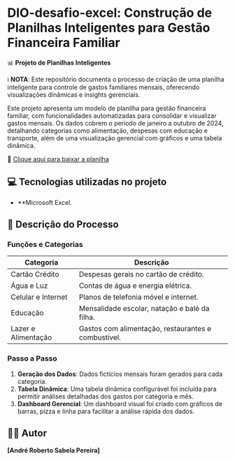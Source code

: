 # DIO-desafio-excel: Construção de Planilhas Inteligentes para Gestão Financeira Familiar

📊 **Projeto de Planilhas Inteligentes**

ℹ️ **NOTA**: Este repositório documenta o processo de criação de uma planilha inteligente para controle de gastos familiares mensais, oferecendo visualizações dinâmicas e insights gerenciais.

Este projeto apresenta um modelo de planilha para gestão financeira familiar, com funcionalidades automatizadas para consolidar e visualizar gastos mensais. Os dados cobrem o período de janeiro a outubro de 2024, detalhando categorias como alimentação, despesas com educação e transporte, além de uma visualização gerencial com gráficos e uma tabela dinâmica.

📄 [Clique aqui para baixar a planilha]([https://github.com/seuusuario/planilha-financeira/blob/main/Gastos_Familia_Jan-Out-2024_Atualizado.xlsx](https://github.com/andrederis/DIO-desafio-excel/blob/11c14c58724209d4e8f9e3f3307a49526dbc3903/Gastos_Familia_Jan-Out-2024_Atualizado.xlsx))

## 💻 Tecnologias utilizadas no projeto
- **Microsoft Excel.

## 🧠 Descrição do Processo

### Funções e Categorias

| Categoria          | Descrição                                                                                   |
|--------------------|---------------------------------------------------------------------------------------------|
| Cartão Crédito     | Despesas gerais no cartão de crédito.                                                      |
| Água e Luz         | Contas de água e energia elétrica.                                                         |
| Celular e Internet | Planos de telefonia móvel e internet.                                                      |
| Educação           | Mensalidade escolar, natação e balé da filha.                                              |
| Lazer e Alimentação| Gastos com alimentação, restaurantes e combustível.                                        |

### Passo a Passo

1. **Geração dos Dados**: Dados fictícios mensais foram gerados para cada categoria.
2. **Tabela Dinâmica**: Uma tabela dinâmica configurável foi incluída para permitir análises detalhadas dos gastos por categoria e mês.
3. **Dashboard Gerencial**: Um dashboard visual foi criado com gráficos de barras, pizza e linha para facilitar a análise rápida dos dados.

## 👨‍💻 Autor

**[André Roberto Sabela Pereira]**
